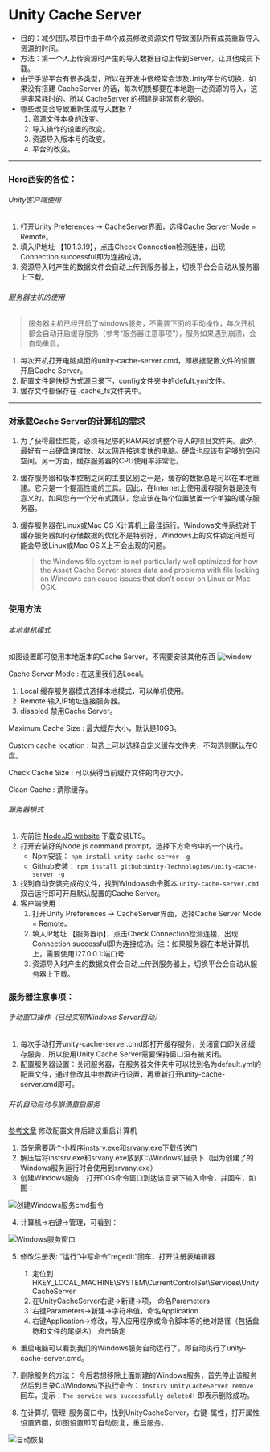 # Unity Cache Server

- 目的：减少团队项目中由于单个成员修改资源文件导致团队所有成员重新导入资源的时间。
- 方法：第一个人上传资源时产生的导入数据自动上传到Server，让其他成员下载。
- 由于手游平台有很多类型，所以在开发中很经常会涉及Unity平台的切换，如果没有搭建 CacheServer 的话，每次切换都要在本地跑一边资源的导入，这是非常耗时的。所以 CacheServer 的搭建是非常有必要的。
- 哪些改变会导致重新生成导入数据？
    1. 资源文件本身的改变。
    2. 导入操作的设置的改变。
    3. 资源导入版本号的改变。
    4. 平台的改变。

---
### Hero西安的各位：
###### Unity客户端使用
1. 打开Unity Preferences -> CacheServer界面，选择Cache Server Mode = Remote。
2. 填入IP地址 【10.1.3.19】，点击Check Connection检测连接，出现Connection successful即为连接成功。
3. 资源导入时产生的数据文件会自动上传到服务器上，切换平台会自动从服务器上下载。
###### 服务器主机的使用
> 服务器主机已经开启了windows服务，不需要下面的手动操作，每次开机都会自动开启缓存服务（参考“服务器注意事项”），服务如果遇到崩溃，会自动重启。
1. 每次开机打开电脑桌面的unity-cache-server.cmd，即根据配置文件的设置开启Cache Server。
2. 配置文件是快捷方式源目录下，config文件夹中的defult.yml文件。
3. 缓存文件都保存在 .cache_fs文件夹中。

---
### 对承载Cache Server的计算机的需求
1. 为了获得最佳性能，必须有足够的RAM来容纳整个导入的项目文件夹。此外，最好有一台硬盘速度快、以太网连接速度快的电脑。硬盘也应该有足够的空闲空间。另一方面，缓存服务器的CPU使用率非常低。

2. 缓存服务器和版本控制之间的主要区别之一是，缓存的数据总是可以在本地重建。它只是一个提高性能的工具。因此，在Internet上使用缓存服务器是没有意义的。如果您有一个分布式团队，您应该在每个位置放置一个单独的缓存服务器。

3. 缓存服务器在Linux或Mac OS X计算机上最佳运行。Windows文件系统对于缓存服务器如何存储数据的优化不是特别好，Windows上的文件锁定问题可能会导致Linux或Mac OS X上不会出现的问题。
    > the Windows file system is not particularly well optimized for how the Asset Cache Server stores data and problems with file locking on Windows can cause issues that don’t occur on Linux or Mac OSX.

### 使用方法
###### 本地单机模式

如图设置即可使用本地版本的Cache Server，不需要安装其他东西
![window](https://raw.githubusercontent.com/XieShou/Unity-Cache-Server/master/1.jpg)

Cache Server Mode : 在这里我们选Local。
   1. Local	缓存服务器模式选择本地模式，可以单机使用。
   2. Remote 输入IP地址连接服务器。
   3. disabled 禁用Cache Server。
   
Maximum Cache Size : 最大缓存大小，默认是10GB。

Custom cache location : 勾选上可以选择自定义缓存文件夹，不勾选则默认在C盘。

Check Cache Size : 可以获得当前缓存文件的内存大小。

Clean Cache : 清除缓存。

###### 服务器模式
1. 先前往 [Node.JS website](https://nodejs.org/en/download/) 下载安装LTS。
2. 打开安装好的Node.js command prompt，选择下方命令中的一个执行。
    - Npm安装：
    ```npm install unity-cache-server -g```
	- Github安装：
    ```npm install github:Unity-Technologies/unity-cache-server -g```
3. 找到自动安装完成的文件，找到Windows命令脚本 `unity-cache-server.cmd` 双击运行即可开启默认配置的Cache Server。
4. 客户端使用：
    1. 打开Unity Preferences -> CacheServer界面，选择Cache Server Mode = Remote。
	2. 填入IP地址 【服务器ip】，点击Check Connection检测连接，出现Connection successful即为连接成功。注：如果服务器在本地计算机上，需要使用127.0.0.1:端口号
    3. 资源导入时产生的数据文件会自动上传到服务器上，切换平台会自动从服务器上下载。

### 服务器注意事项：
###### 手动窗口操作（已经实现Windows Server自动）
1. 每次手动打开unity-cache-server.cmd即打开缓存服务，关闭窗口即关闭缓存服务，所以使用Unity Cache Server需要保持窗口没有被关闭。
2. 配置服务器设置：关闭服务器，在服务器文件夹中可以找到名为default.yml的配置文件，通过修改其中参数进行设置，再重新打开unity-cache-server.cmd即可。

###### 开机自动启动与崩溃重启服务
[参考文章](https://blog.csdn.net/wuming22222/article/details/51714111)
修改配置文件后建议重启计算机
1. 首先需要两个小程序instsrv.exe和srvany.exe[下载传送门](http://www.techeez.com/windows-tips/techeez-com-31)
2. 解压后将instsrv.exe和srvany.exe放到C:\Windows\目录下（因为创建了的Windows服务运行时会使用到srvany.exe）
3. 创建Windows服务：打开DOS命令窗口到达该目录下输入命令，并回车，如图：

![创建Windows服务cmd指令](https://raw.githubusercontent.com/XieShou/Unity-Cache-Server/master/3.png)

4. 计算机->右键->管理，可看到： 

![Windows服务窗口](https://raw.githubusercontent.com/XieShou/Unity-Cache-Server/master/4.jpg)

5. 修改注册表:
“运行”中写命令“regedit”回车，打开注册表编辑器
	1. 定位到HKEY_LOCAL_MACHINE\SYSTEM\CurrentControlSet\Services\UnityCacheServer
	2. 在UnityCacheServer右键->新建->项， 命名Parameters
	3. 右键Parameters->新建->字符串值，命名Application
	4. 右键Application->修改，写入应用程序或命令脚本等的绝对路径（包括盘符和文件的尾缀名） 点击确定 
	
6. 重启电脑可以看到我们的Windows服务自动运行了。即自动执行了unity-cache-server.cmd。

7. 删除服务的方法：
今后若想移除上面新建的Windows服务，首先停止该服务然后到目录C:\Windows\下执行命令：
```instsrv UnityCacheServer remove ```
回车，提示：```The service was successfully deleted!``` 即表示删除成功。 

8. 在计算机-管理-服务窗口中，找到UnityCacheServer，右键-属性，打开属性设置界面，如图设置即可自动恢复，重启服务。

![自动恢复](https://raw.githubusercontent.com/XieShou/Unity-Cache-Server/master/5.png)

